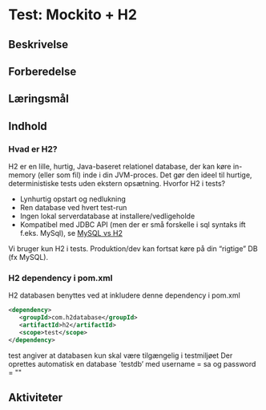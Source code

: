 # Test: Mockito + H2

## Beskrivelse

## Forberedelse

## Læringsmål

## Indhold
### Hvad er H2?
H2 er en lille, hurtig, Java-baseret relationel database, der kan køre in-memory (eller som fil) inde i din JVM-proces. Det gør den ideel til hurtige, deterministiske tests uden ekstern opsætning.
Hvorfor H2 i tests?
- Lynhurtig opstart og nedlukning
- Ren database ved hvert test-run
- Ingen lokal serverdatabase at installere/vedligeholde
- Kompatibel med JDBC API (men der er små forskelle i sql syntaks ift f.eks. MySql), se [MySQL vs H2](https://www.geeksforgeeks.org/blogs/mysql-vs-h2/)
  
Vi bruger kun H2 i tests. Produktion/dev kan fortsat køre på din “rigtige” DB (fx MySQL).

### H2 dependency i pom.xml
H2 databasen benyttes ved at inkludere denne dependency i pom.xml 

```xml
<dependency>
   <groupId>com.h2database</groupId>
   <artifactId>h2</artifactId>
   <scope>test</scope>
</dependency>
```

<scope>test</scope> angiver at databasen kun skal være tilgængelig i testmiljøet
Der oprettes automatisk en database ´testdb’ med username = sa og password = ""

## Aktiviteter
